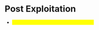 # Post Exploitation

* <mark style="color:yellow;">post/multi/manage/shell\_to\_meterpreter</mark>







